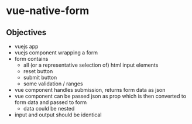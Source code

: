 # vue-native-form

## Objectives
- vuejs app
- vuejs component wrapping a form
- form contains
    - all (or a representative selection of) html input elements
    - reset button
    - submit button
    - some validation / ranges
- vue component handles submission, returns form data as json
- vue component can be passed json as prop which is then converted to form data and passed to form
    - data could be nested
- input and output should be identical
